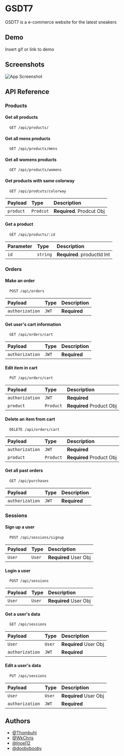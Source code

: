 
# GSDT7

GSDT7 is a e-commerce website for the latest sneakers


## Demo

Insert gif or link to demo

## Screenshots

![App Screenshot](https://via.placeholder.com/468x300?text=App+Screenshot+Here)


## API Reference


### Products

#### Get all products
```http
  GET /api/products/
```

#### Get all mens products
```http
  GET /api/products/mens
```

#### Get all womens products
```http
  GET /api/products/womens
```

#### Get products with same colorway
```http
  GET /api/prodcuts/colorway
```
|  Payload  |   Type   | Description                |
| :-------- | :------- | :------------------------- |
| `product` | `Prodcut`| **Required**. Prodcut Obj  |

#### Get a product
```http
  GET /api/products/:id
```
| Parameter | Type     | Description                       |
| :-------- | :------- | :-------------------------------- |
| `id`      | `string` | **Required**. productId Int |



### Orders

#### Make an order
```http
  POST /api/orders
```
|     Payload     |   Type   | Description                |
|    :--------    | :------- | :------------------------- |
| `authorization` |   `JWT`  |       **Required**         |

#### Get user's cart information
```http
  GET /api/orders/cart
```
|     Payload     |   Type   | Description                |
|    :--------    | :------- | :------------------------- |
| `authorization` |   `JWT`  |       **Required**         |

#### Edit item in cart
```http
  PUT /api/orders/cart
```
|     Payload     |   Type   | Description                |
|    :--------    | :------- | :------------------------- |
| `authorization` |   `JWT`  |       **Required**         |
|    `product`    | `Product`|  **Required** Product Obj  |

#### Delete an item from cart
```http
  DELETE /api/orders/cart
```
|     Payload     |   Type   | Description                |
|    :--------    | :------- | :------------------------- |
| `authorization` |   `JWT`  |       **Required**         |
|    `product`    | `Product`|  **Required** Product Obj  |

#### Get all past orders
```http
  GET /api/purchases
```
|     Payload     |   Type   | Description                |
|    :--------    | :------- | :------------------------- |
| `authorization` |   `JWT`  |       **Required**         |



### Sessions

#### Sign up a user
```http
  POST /api/sessions/signup
```
|     Payload     |   Type   | Description                |
|    :--------    | :------- | :------------------------- |
|      `User`     |  `User`  |   **Required** User Obj    |

#### Login a user
```http
  POST /api/sessions
```
|     Payload     |   Type   | Description                |
|    :--------    | :------- | :------------------------- |
|      `User`     |  `User`  |   **Required** User Obj    |


#### Get a user's data
```http
  GET /api/sessions
```
|     Payload     |   Type   | Description                |
|    :--------    | :------- | :------------------------- |
|      `User`     |  `User`  |   **Required** User Obj    |
| `authorization` |  `JWT`   |   **Required**             |

#### Edit a user's data
```http
  PUT /api/sessions
```
|     Payload     |   Type   | Description                |
|    :--------    | :------- | :------------------------- |
|      `User`     |  `User`  |   **Required** User Obj    |
| `authorization` |  `JWT`   |   **Required**             |

## Authors

- [@Thombuhl](https://github.com/Thombuhl)
- [@WkChris](https://github.com/enycezchris)
- [@lnoel12](https://github.com/lnoel12)
- [@doobybooby](https://github.com/doobybooby)


